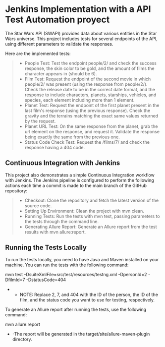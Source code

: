 # Jenkins Implementation with a API Test Automation proyect
The Star Wars API (SWAPI) provides data about various entities in the Star Wars universe. This project includes tests for several endpoints of the API, using different parameters to validate the responses.

Here are the implemented tests:

> - People Test: Test the endpoint people/2/ and check the success response, the skin color to be gold, and the amount of films the character appears in (should be 6).
> - Film Test: Request the endpoint of the second movie in which people/2/ was present (using the response from people/2/). Check the release date to be in the correct date format, and the response to include characters, planets, starships, vehicles, and species, each element including more than 1 element.
> - Planet Test: Request the endpoint of the first planet present in the last film's response (using the previous response). Check the gravity and the terrains matching the exact same values returned by the request.
> - Planet URL Test: On the same response from the planet, grab the url element on the response, and request it. Validate the response being exactly the same from the previous one.
> - Status Code Check Test: Request the /films/7/ and check the response having a 404 code.

## Continuous Integration with Jenkins
This project also demonstrates a simple Continuous Integration workflow with Jenkins. The Jenkins pipeline is configured to perform the following actions each time a commit is made to the main branch of the GitHub repository:

> - Checkout: Clone the repository and fetch the latest version of the source code.
> - Setting Up Environment: Clean the project with mvn clean.
> - Running Tests: Run the tests with mvn test, passing parameters to the tests through the command line.
> - Generating Allure Report: Generate an Allure report from the test results with mvn allure:report.

## Running the Tests Locally
To run the tests locally, you need to have Java and Maven installed on your machine. You can run the tests with the following command:

mvn test -DsuiteXmlFile=src/test/resources/testng.xml -DpersonId=2 -DfilmId=7 -DstatusCode=404

- - NOTE: Replace 2, 7, and 404 with the ID of the person, the ID of the film, and the status code you want to use for testing, respectively.

To generate an Allure report after running the tests, use the following command:

mvn allure:report

- -The report will be generated in the target/site/allure-maven-plugin directory.

